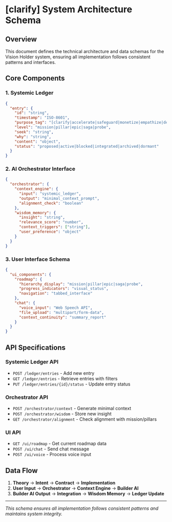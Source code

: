 # [clarify] System Architecture Schema

## Overview

This document defines the technical architecture and data schemas for the Vision Holder system, ensuring all implementation follows consistent patterns and interfaces.

## Core Components

### 1. Systemic Ledger
```json
{
  "entry": {
    "id": "string",
    "timestamp": "ISO-8601",
    "purpose_tag": "[clarify|accelerate|safeguard|monetize|empathize|delight]",
    "level": "mission|pillar|epic|saga|probe",
    "seek": "string",
    "why": "string",
    "content": "object",
    "status": "proposed|active|blocked|integrated|archived|dormant"
  }
}
```

### 2. AI Orchestrator Interface
```json
{
  "orchestrator": {
    "context_engine": {
      "input": "systemic_ledger",
      "output": "minimal_context_prompt",
      "alignment_check": "boolean"
    },
    "wisdom_memory": {
      "insight": "string",
      "relevance_score": "number",
      "context_triggers": ["string"],
      "user_preference": "object"
    }
  }
}
```

### 3. User Interface Schema
```json
{
  "ui_components": {
    "roadmap": {
      "hierarchy_display": "mission|pillar|epic|saga|probe",
      "progress_indicators": "visual_status",
      "navigation": "tabbed_interface"
    },
    "chat": {
      "voice_input": "Web Speech API",
      "file_upload": "multipart/form-data",
      "context_continuity": "summary_report"
    }
  }
}
```

## API Specifications

### Systemic Ledger API
- `POST /ledger/entries` - Add new entry
- `GET /ledger/entries` - Retrieve entries with filters
- `PUT /ledger/entries/{id}/status` - Update entry status

### Orchestrator API
- `POST /orchestrator/context` - Generate minimal context
- `POST /orchestrator/wisdom` - Store new insight
- `GET /orchestrator/alignment` - Check alignment with mission/pillars

### UI API
- `GET /ui/roadmap` - Get current roadmap data
- `POST /ui/chat` - Send chat message
- `POST /ui/voice` - Process voice input

## Data Flow

1. **Theory** → **Intent** → **Contract** → **Implementation**
2. **User Input** → **Orchestrator** → **Context Engine** → **Builder AI**
3. **Builder AI Output** → **Integration** → **Wisdom Memory** → **Ledger Update**

---

*This schema ensures all implementation follows consistent patterns and maintains system integrity.* 